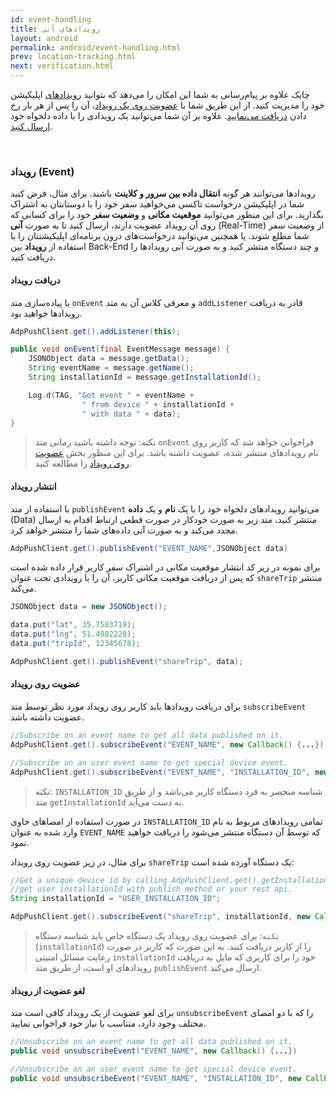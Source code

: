 ```yaml
---
id: event-handling
title: رویدادهای آنی
layout: android
permalink: android/event-handling.html
prev: location-tracking.html
next: verification.html
---
```


چابک علاوه بر پیام‌رسانی به شما این امکان را می‌دهد که بتوانید [رویدادهای](/android/event-handling.html#رویداد-event) اپلیکیشن خود را مدیریت کنید. از این طریق  شما با [عضویت روی یک رویداد](/android/event-handling.html#عضویت-روی-رویداد)، آن را پس از هر بار رخ دادن [دریافت می‌نمایید](/android/event-handling.html#دریافت-رویداد). علاوه بر آن شما می‌توانید یک رویدادی را با داده دلخواه خود [ارسال کنید](/android/event-handling.html#انتشار-رویداد).

<Br>

### رویداد (Event)

رویدادها می‌توانند هر گونه **انتقال داده بین سرور و کلاینت** باشند. برای مثال، فرض کنید شما در اپلیکیشن درخواست تاکسی می‌خواهید سفر خود را با دوستانتان به اشتراک بگذارید. برای این منظور می‌توانید **موقعیت مکانی** و **وضعیت سفر** خود را برای کسانی که روی آن رویداد عضویت دارند، ارسال کنید تا به صورت **آنی‌** (Real-Time) از وضعیت سفر شما مطلع شوند. یا همچنین می‌توانید درخواست‌های درون برنامه‌ای اپلیکیشنتان را با استفاده از **رویداد** بین Back-End و چند دستگاه منتشر کنید و به صورت آنی رویدادها را دریافت کنید.

#### دریافت رویداد

با پیاده‌سازی متد `onEvent` و معرفی کلاس آن به متد `addListener` قادر به دریافت رویدادها خواهید بود. 

```java
AdpPushClient.get().addListener(this);

public void onEvent(final EventMessage message) {
    JSONObject data = message.getData();
    String eventName = message.getName();
    String installationId = message.getInstallationId();

    Log.d(TAG, "Got event " + eventName + 
                " from device " + installationId +
                " with data " + data);
}
```

> نکته: توجه داشته باشید زمانی متد `onEvent` فراخوانی خواهد شد که کاربر روی نام رویدادهای منتشر شده، عضویت داشته باشد. برای این منظور بخش [عضویت روی رویداد](/android/event-handling.html#عضویت-روی-رویداد) را مطالعه کنید.

#### انتشار رویداد

با استفاده از متد `publishEvent` می‌توانید رویدادهای دلخواه خود را با یک **نام** و یک **داده** (Data) منتشر کنید، متد زیر به صورت خودکار در صورت قطعی ارتباط اقدام به ارسال مجدد می‌کند و به صورت آنی داده‌های شما را منتشر خواهد کرد. 

```java
AdpPushClient.get().publishEvent("EVENT_NAME",JSONObject data)
```

برای نمونه در زیر کد انتشار موقعیت مکانی در اشتراک سفر کاربر قرار داده شده است که پس از دریافت موقعیت مکانی کاربر، آن را با رویدادی تحت عنوان `shareTrip` منتشر می‌کند.

```java
JSONObject data = new JSONObject();

data.put("lat", 35.7583719);
data.put("lng", 51.4082228);
data.put("tripId", 12345678);

AdpPushClient.get().publishEvent("shareTrip", data);
```

#### عضویت روی رویداد

برای دریافت رویدادها باید کاربر روی رویداد مورد نظر توسط متد `subscribeEvent` عضویت داشته باشد.

```java
//Subscribe on an event name to get all data published on it.  
AdpPushClient.get().subscribeEvent("EVENT_NAME", new Callback() {...});  

//Subscribe on an user event name to get special device event.  
AdpPushClient.get().subscribeEvent("EVENT_NAME", "INSTALLATION_ID", new Callback() {...});
```

> نکته: `INSTALLATION_ID` شناسه منحصر به فرد دستگاه کاربر می‌باشد و از طریق متد `getInstallationId` به دست می‌آید. 

در صورت استفاده از امضاهای حاوی `INSTALLATION_ID` تمامی رویدادهای مربوط به نام وارد شده به عنوان `EVENT_NAME` که توسط آن دستگاه منتشر می‌شود را دریافت خواهید نمود.

برای مثال، در زیر عضویت روی رویداد `shareTrip` یک دستگاه آورده شده است:

```java
//Get a unique device id by calling AdpPushClient.get().getInstallationId();
//get user installationId with publish method or your rest api.
String installationId = "USER_INSTALLATION_ID";

AdpPushClient.get().subscribeEvent("shareTrip", installationId, new Callback() {...});
```

> `نکته`: برای عضویت روی رویداد یک دستگاه خاص باید شناسه دستگاه (`installationId`) را از کاربر دریافت کنید. به این صورت که کاربر در صورت رعایت مسائل امنیتی `installationId` خود را برای کاربری که مایل به دریافت رویدادهای او است، از طریق متد `publishEvent` ارسال می‌کند.

#### لغو عضویت از رویداد

برای لغو عضویت از یک رویداد کافی است متد `unsubscribeEvent`  را که با دو امضای مختلف وجود دارد، متناسب با نیاز خود فراخوانی نمایید.

```java
//Unsubscribe on an event name to get all data published on it.  
public void unsubscribeEvent("EVENT_NAME", new Callback() {...})

//Unsubscribe on an user event name to get special device event. 
public void unsubscribeEvent("EVENT_NAME", "INSTALLATION_ID", new Callback() {...})
```
